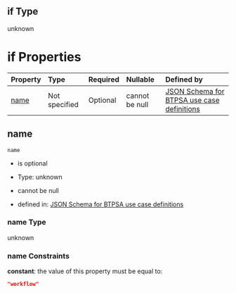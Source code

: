 ## if Type

unknown

# if Properties

| Property      | Type          | Required | Nullable       | Defined by                                                                                                                                                                                                          |
| :------------ | :------------ | :------- | :------------- | :------------------------------------------------------------------------------------------------------------------------------------------------------------------------------------------------------------------ |
| [name](#name) | Not specified | Optional | cannot be null | [JSON Schema for BTPSA use case definitions](btpsa-usecase-properties-services-items-allof-1-then-allof-121-if-properties-name.md "undefined#/properties/services/items/allOf/1/then/allOf/121/if/properties/name") |

## name



`name`

*   is optional

*   Type: unknown

*   cannot be null

*   defined in: [JSON Schema for BTPSA use case definitions](btpsa-usecase-properties-services-items-allof-1-then-allof-121-if-properties-name.md "undefined#/properties/services/items/allOf/1/then/allOf/121/if/properties/name")

### name Type

unknown

### name Constraints

**constant**: the value of this property must be equal to:

```json
"workflow"
```
